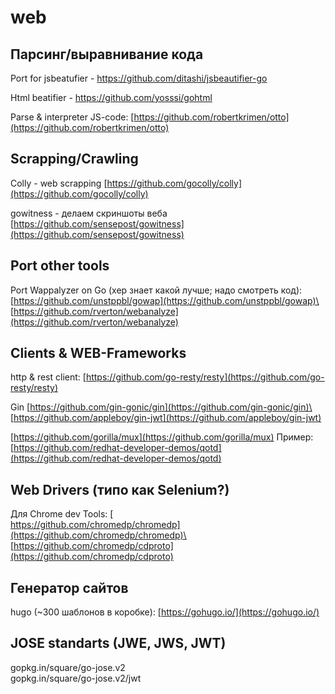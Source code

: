 # web

## Парсинг/выравнивание кода

Port for jsbeatufier - https://github.com/ditashi/jsbeautifier-go

Html beatifier - https://github.com/yosssi/gohtml

Parse & interpreter JS-code: [https://github.com/robertkrimen/otto](https://github.com/robertkrimen/otto)

## Scrapping/Crawling

Colly - web scrapping [https://github.com/gocolly/colly](https://github.com/gocolly/colly)

gowitness - делаем скриншоты веба [https://github.com/sensepost/gowitness](https://github.com/sensepost/gowitness)

## Port other tools

Port Wappalyzer on Go (хер знает какой лучше; надо смотреть код):\
[https://github.com/unstppbl/gowap](https://github.com/unstppbl/gowap)\
[https://github.com/rverton/webanalyze](https://github.com/rverton/webanalyze)

## Clients & WEB-Frameworks

http & rest client: [https://github.com/go-resty/resty](https://github.com/go-resty/resty)

Gin [https://github.com/gin-gonic/gin](https://github.com/gin-gonic/gin)\
[https://github.com/appleboy/gin-jwt](https://github.com/appleboy/gin-jwt)

[https://github.com/gorilla/mux](https://github.com/gorilla/mux) Пример: [https://github.com/redhat-developer-demos/qotd](https://github.com/redhat-developer-demos/qotd)

## Web Drivers (типо как Selenium?)

Для Chrome dev Tools: [\
https://github.com/chromedp/chromedp](https://github.com/chromedp/chromedp)\
[https://github.com/chromedp/cdproto](https://github.com/chromedp/cdproto)

## Генератор сайтов

hugo (\~300 шаблонов в коробке): [https://gohugo.io/](https://gohugo.io/)

## JOSE standarts (JWE, JWS, JWT)

gopkg.in/square/go-jose.v2\
gopkg.in/square/go-jose.v2/jwt

